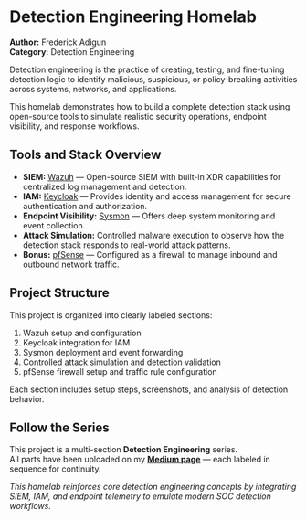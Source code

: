 # Detection Engineering Homelab

**Author:** Frederick Adigun  
**Category:** Detection Engineering  

Detection engineering is the practice of creating, testing, and fine-tuning detection logic to identify malicious, suspicious, or policy-breaking activities across systems, networks, and applications.  

This homelab demonstrates how to build a complete detection stack using open-source tools to simulate realistic security operations, endpoint visibility, and response workflows.

##  Tools and Stack Overview

- **SIEM:** [Wazuh](https://wazuh.com/) — Open-source SIEM with built-in XDR capabilities for centralized log management and detection.  
- **IAM:** [Keycloak](https://www.keycloak.org/) — Provides identity and access management for secure authentication and authorization.  
- **Endpoint Visibility:** [Sysmon](https://learn.microsoft.com/en-us/sysinternals/downloads/sysmon) — Offers deep system monitoring and event collection.  
- **Attack Simulation:** Controlled malware execution to observe how the detection stack responds to real-world attack patterns.  
- **Bonus:** [pfSense](https://www.pfsense.org/) — Configured as a firewall to manage inbound and outbound network traffic.

##  Project Structure

This project is organized into clearly labeled sections:
1. Wazuh setup and configuration  
2. Keycloak integration for IAM  
3. Sysmon deployment and event forwarding  
4. Controlled attack simulation and detection validation  
5. pfSense firewall setup and traffic rule configuration  

Each section includes setup steps, screenshots, and analysis of detection behavior.

##  Follow the Series

This project is a multi-section **Detection Engineering** series.  
All parts have been uploaded on my **[Medium page](#)** — each labeled in sequence for continuity.


*This homelab reinforces core detection engineering concepts by integrating SIEM, IAM, and endpoint telemetry to emulate modern SOC detection workflows.*
